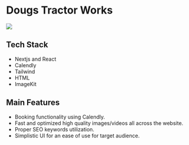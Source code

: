 # Dougs Tractor Works

[![](/dougstractorworks.png)](https://dougstractorworks.com)

## Tech Stack

- Nextjs and React
- Calendly
- Tailwind
- HTML
- ImageKit

## Main Features

- Booking functionality using Calendly.
- Fast and optimized high quality images/videos all across the website.
- Proper SEO keywords utilization.
- Simplistic UI for an ease of use for target audience.
